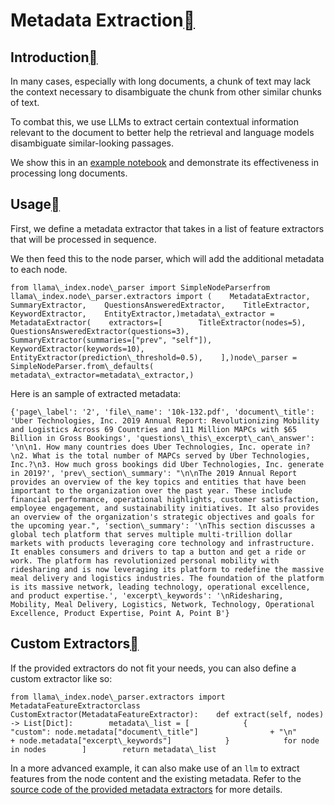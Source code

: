 Metadata Extraction[](#metadata-extraction "Permalink to this heading")
========================================================================

Introduction[](#introduction "Permalink to this heading")
----------------------------------------------------------

In many cases, especially with long documents, a chunk of text may lack the context necessary to disambiguate the chunk from other similar chunks of text.

To combat this, we use LLMs to extract certain contextual information relevant to the document to better help the retrieval and language models disambiguate similar-looking passages.

We show this in an [example notebook](https://github.com/jerryjliu/llama_index/blob/main/docs/examples/metadata_extraction/MetadataExtractionSEC.ipynb) and demonstrate its effectiveness in processing long documents.

Usage[](#usage "Permalink to this heading")
--------------------------------------------

First, we define a metadata extractor that takes in a list of feature extractors that will be processed in sequence.

We then feed this to the node parser, which will add the additional metadata to each node.


```
from llama\_index.node\_parser import SimpleNodeParserfrom llama\_index.node\_parser.extractors import (    MetadataExtractor,    SummaryExtractor,    QuestionsAnsweredExtractor,    TitleExtractor,    KeywordExtractor,    EntityExtractor,)metadata\_extractor = MetadataExtractor(    extractors=[        TitleExtractor(nodes=5),        QuestionsAnsweredExtractor(questions=3),        SummaryExtractor(summaries=["prev", "self"]),        KeywordExtractor(keywords=10),        EntityExtractor(prediction\_threshold=0.5),    ],)node\_parser = SimpleNodeParser.from\_defaults(    metadata\_extractor=metadata\_extractor,)
```
Here is an sample of extracted metadata:


```
{'page\_label': '2', 'file\_name': '10k-132.pdf', 'document\_title': 'Uber Technologies, Inc. 2019 Annual Report: Revolutionizing Mobility and Logistics Across 69 Countries and 111 Million MAPCs with $65 Billion in Gross Bookings', 'questions\_this\_excerpt\_can\_answer': '\n\n1. How many countries does Uber Technologies, Inc. operate in?\n2. What is the total number of MAPCs served by Uber Technologies, Inc.?\n3. How much gross bookings did Uber Technologies, Inc. generate in 2019?', 'prev\_section\_summary': "\n\nThe 2019 Annual Report provides an overview of the key topics and entities that have been important to the organization over the past year. These include financial performance, operational highlights, customer satisfaction, employee engagement, and sustainability initiatives. It also provides an overview of the organization's strategic objectives and goals for the upcoming year.", 'section\_summary': '\nThis section discusses a global tech platform that serves multiple multi-trillion dollar markets with products leveraging core technology and infrastructure. It enables consumers and drivers to tap a button and get a ride or work. The platform has revolutionized personal mobility with ridesharing and is now leveraging its platform to redefine the massive meal delivery and logistics industries. The foundation of the platform is its massive network, leading technology, operational excellence, and product expertise.', 'excerpt\_keywords': '\nRidesharing, Mobility, Meal Delivery, Logistics, Network, Technology, Operational Excellence, Product Expertise, Point A, Point B'}
```
Custom Extractors[](#custom-extractors "Permalink to this heading")
--------------------------------------------------------------------

If the provided extractors do not fit your needs, you can also define a custom extractor like so:


```
from llama\_index.node\_parser.extractors import MetadataFeatureExtractorclass CustomExtractor(MetadataFeatureExtractor):    def extract(self, nodes) -> List[Dict]:        metadata\_list = [            {                "custom": node.metadata["document\_title"]                + "\n"                + node.metadata["excerpt\_keywords"]            }            for node in nodes        ]        return metadata\_list
```
In a more advanced example, it can also make use of an `llm` to extract features from the node content and the existing metadata. Refer to the [source code of the provided metadata extractors](https://github.com/jerryjliu/llama_index/blob/main/llama_index/node_parser/extractors/metadata_extractors.py) for more details.


